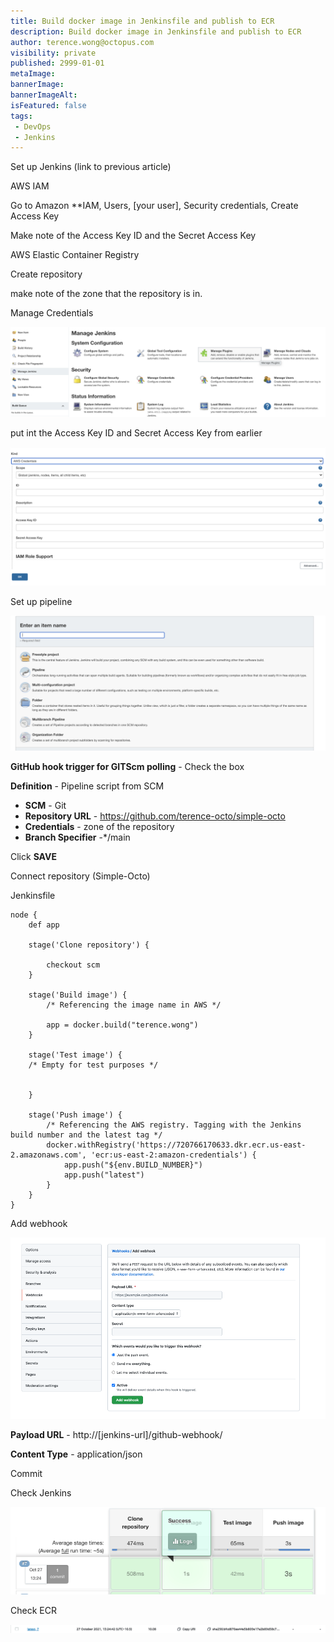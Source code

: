 ```yaml
---
title: Build docker image in Jenkinsfile and publish to ECR
description: Build docker image in Jenkinsfile and publish to ECR
author: terence.wong@octopus.com
visibility: private
published: 2999-01-01
metaImage: 
bannerImage: 
bannerImageAlt: 
isFeatured: false
tags:
 - DevOps
 - Jenkins
---
```


Set up Jenkins (link to previous article)

AWS IAM

Go to Amazon **IAM, Users, [your user], Security credentials, Create Access Key

Make note of the Access Key ID and the Secret Access Key

AWS Elastic Container Registry

Create repository

make note of the zone that the repository is in.


Manage Credentials

![Manage Credentials](manage-credentials.png)

put int the Access Key ID and Secret Access Key from earlier

![Input Key](input-key.png)

Set up pipeline

![Add Pipeline](add-pipeline.png)

**GitHub hook trigger for GITScm polling** - Check the box

**Definition** - Pipeline script from SCM
- **SCM** - Git
- **Repository URL** - https://github.com/terence-octo/simple-octo
- **Credentials** - zone of the repository
- **Branch Specifier** -*/main

Click **SAVE**

Connect repository (Simple-Octo)

Jenkinsfile
```
node {
    def app

    stage('Clone repository') {

        checkout scm
    }

    stage('Build image') {
        /* Referencing the image name in AWS */

        app = docker.build("terence.wong")
    }
    
    stage('Test image') {
    /* Empty for test purposes */


    }

    stage('Push image') {
        /* Referencing the AWS registry. Tagging with the Jenkins build number and the latest tag */
        docker.withRegistry('https://720766170633.dkr.ecr.us-east-2.amazonaws.com', 'ecr:us-east-2:amazon-credentials') {
            app.push("${env.BUILD_NUMBER}")
            app.push("latest")
        }
    }
}
```

Add webhook

![webhook](webhook.png)

**Payload URL** - http://[jenkins-url]/github-webhook/

**Content Type** - application/json

Commit

Check Jenkins

![Jenkins Success](jenkins-success.png)

Check ECR

![ECR Success](ecr-success.png)







